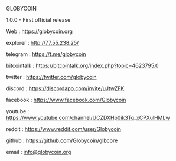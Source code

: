 GLOBYCOIN

1.0.0 - First official release 

Web : https://globycoin.org

explorer : http://77.55.238.25/

telegram : https://t.me/globycoin

bitcointalk :  https://bitcointalk.org/index.php?topic=4623795.0

twitter : https://twitter.com/globycoin

discord : https://discordapp.com/invite/uJtwZFK

facebook : https://www.facebook.com/Globycoin

youtube : https://www.youtube.com/channel/UCZDXHp0ik3Tq_xCPXulHMLw

reddit : https://www.reddit.com/user/Globycoin

github : https://github.com/Globycoin/glbcore

email : info@globycoin.org

